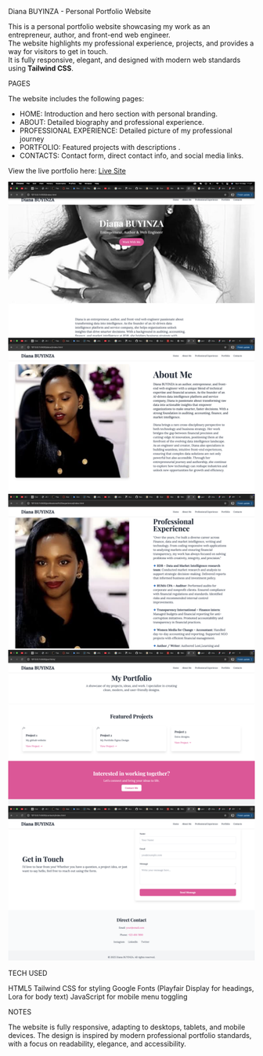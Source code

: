 Diana BUYINZA - Personal Portfolio Website


This is a personal portfolio website showcasing my work as an entrepreneur, author, and front-end web engineer.  
The website highlights my professional experience, projects, and provides a way for visitors to get in touch.  
It is fully responsive, elegant, and designed with modern web standards using **Tailwind CSS**.

 PAGES
 
The website includes the following pages:
- HOME: Introduction and hero section with personal branding.
- ABOUT: Detailed biography and professional experience.
- PROFESSIONAL EXPERIENCE: Detailed picture of my professional journey
- PORTFOLIO: Featured projects with descriptions .
- CONTACTS: Contact form, direct contact info, and social media links.


View the live portfolio here: [Live Site](https://buyinzadiana-bot.github.io/MY-WEBSITE/)

![image alt](https://github.com/buyinzadiana-bot/MY-WEBSITE/blob/e13a983ec4759b87f38332ce3842a6bd63d47a3b/HOME%20screenshoot.png)
![image alt](https://github.com/buyinzadiana-bot/MY-WEBSITE/blob/297b83b61ed70f77cf4bd0972385562a167adc9b/ABOUT%20screenshoot.png)
![image alt](https://github.com/buyinzadiana-bot/MY-WEBSITE/blob/7f88138a8baea831ac2222bf32d6277f3afba4e9/PROFESSION%20screenshoot.png)
![image alt](https://github.com/buyinzadiana-bot/MY-WEBSITE/blob/5fddcf81a4bb4588173f1bfba763a06eabba15c7/PORTFOLIO%20screenshoot.png)
![image alt](https://github.com/buyinzadiana-bot/MY-WEBSITE/blob/2ce1dfb07ab627f40b9f5905abac935a14846ce9/CONTACTS%20screenshoot.png)

TECH USED

HTML5 
Tailwind CSS for styling
Google Fonts (Playfair Display for headings, Lora for body text)
JavaScript for mobile menu toggling

NOTES

The website is fully responsive, adapting to desktops, tablets, and mobile devices.
The design is inspired by modern professional portfolio standards, with a focus on readability, elegance, and accessibility.
